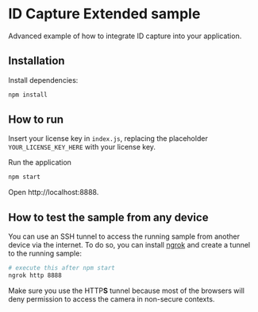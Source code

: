 # ID Capture Extended sample

Advanced example of how to integrate ID capture into your application.

## Installation

Install dependencies:

```bash
npm install
```

## How to run

Insert your license key in `index.js`, replacing the placeholder `YOUR_LICENSE_KEY_HERE` with your license key.

Run the application

```bash
npm start
```

Open http://localhost:8888.

## How to test the sample from any device

You can use an SSH tunnel to access the running sample from another device via the internet. To do so, you can install [ngrok](https://ngrok.com/) and create a tunnel to the running sample:

```bash
# execute this after npm start
ngrok http 8888
```

Make sure you use the HTTP**S** tunnel because most of the browsers will deny permission to access the camera in non-secure contexts.
